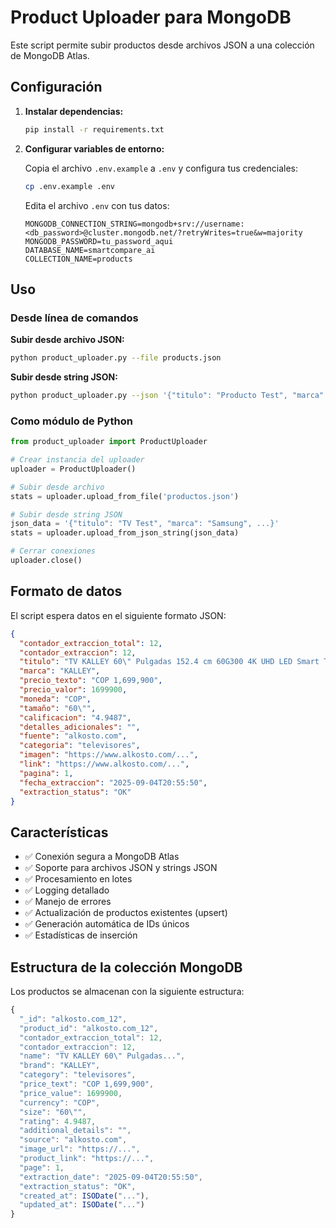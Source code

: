 # Product Uploader para MongoDB

Este script permite subir productos desde archivos JSON a una colección de MongoDB Atlas.

## Configuración

1. **Instalar dependencias:**
   ```bash
   pip install -r requirements.txt
   ```

2. **Configurar variables de entorno:**
   
   Copia el archivo `.env.example` a `.env` y configura tus credenciales:
   ```bash
   cp .env.example .env
   ```
   
   Edita el archivo `.env` con tus datos:
   ```
   MONGODB_CONNECTION_STRING=mongodb+srv://username:<db_password>@cluster.mongodb.net/?retryWrites=true&w=majority
   MONGODB_PASSWORD=tu_password_aqui
   DATABASE_NAME=smartcompare_ai
   COLLECTION_NAME=products
   ```

## Uso

### Desde línea de comandos

**Subir desde archivo JSON:**
```bash
python product_uploader.py --file products.json
```

**Subir desde string JSON:**
```bash
python product_uploader.py --json '{"titulo": "Producto Test", "marca": "Test", ...}'
```

### Como módulo de Python

```python
from product_uploader import ProductUploader

# Crear instancia del uploader
uploader = ProductUploader()

# Subir desde archivo
stats = uploader.upload_from_file('productos.json')

# Subir desde string JSON
json_data = '{"titulo": "TV Test", "marca": "Samsung", ...}'
stats = uploader.upload_from_json_string(json_data)

# Cerrar conexiones
uploader.close()
```

## Formato de datos

El script espera datos en el siguiente formato JSON:

```json
{
  "contador_extraccion_total": 12,
  "contador_extraccion": 12,
  "titulo": "TV KALLEY 60\" Pulgadas 152.4 cm 60G300 4K UHD LED Smart TV Google",
  "marca": "KALLEY",
  "precio_texto": "COP 1,699,900",
  "precio_valor": 1699900,
  "moneda": "COP",
  "tamaño": "60\"",
  "calificacion": "4.9487",
  "detalles_adicionales": "",
  "fuente": "alkosto.com",
  "categoria": "televisores",
  "imagen": "https://www.alkosto.com/...",
  "link": "https://www.alkosto.com/...",
  "pagina": 1,
  "fecha_extraccion": "2025-09-04T20:55:50",
  "extraction_status": "OK"
}
```

## Características

- ✅ Conexión segura a MongoDB Atlas
- ✅ Soporte para archivos JSON y strings JSON
- ✅ Procesamiento en lotes
- ✅ Logging detallado
- ✅ Manejo de errores
- ✅ Actualización de productos existentes (upsert)
- ✅ Generación automática de IDs únicos
- ✅ Estadísticas de inserción

## Estructura de la colección MongoDB

Los productos se almacenan con la siguiente estructura:

```javascript
{
  "_id": "alkosto.com_12",
  "product_id": "alkosto.com_12",
  "contador_extraccion_total": 12,
  "contador_extraccion": 12,
  "name": "TV KALLEY 60\" Pulgadas...",
  "brand": "KALLEY",
  "category": "televisores",
  "price_text": "COP 1,699,900",
  "price_value": 1699900,
  "currency": "COP",
  "size": "60\"",
  "rating": 4.9487,
  "additional_details": "",
  "source": "alkosto.com",
  "image_url": "https://...",
  "product_link": "https://...",
  "page": 1,
  "extraction_date": "2025-09-04T20:55:50",
  "extraction_status": "OK",
  "created_at": ISODate("..."),
  "updated_at": ISODate("...")
}
```
